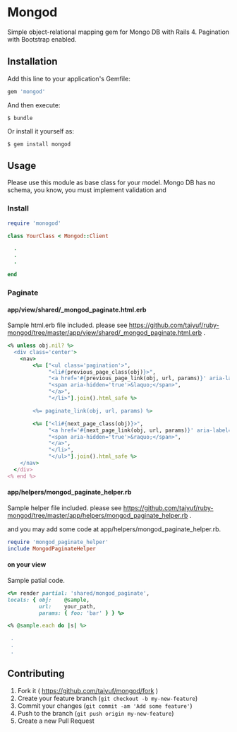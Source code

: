 # Mongod

Simple object-relational mapping gem for Mongo DB with Rails 4.
Pagination with Bootstrap enabled.

## Installation

Add this line to your application's Gemfile:

```ruby
gem 'mongod'
```

And then execute:

    $ bundle

Or install it yourself as:

    $ gem install mongod

## Usage

Please use this module as base class for your model.
Mongo DB has no schema, you know, you must implement validation and 

### Install

```ruby
require 'monogod'

class YourClass < Mongod::Client

  .
  .
  .

end
```

### Paginate

#### app/view/shared/_mongod_paginate.html.erb

Sample html.erb file included. please see https://github.com/taiyuf/ruby-mongod/tree/master/app/view/shared/_mongod_paginate.html.erb .


```ruby
<% unless obj.nil? %>
  <div class='center'>
    <nav>
        <%= ["<ul class='pagination'>",
             "<li#{previous_page_class(obj)}>",
             "<a href='#{previous_page_link(obj, url, params)}' aria-label='Previous'>",
             "<span aria-hidden='true'>&laquo;</span>",
             "</a>",
             "</li>"].join().html_safe %>

        <%= paginate_link(obj, url, params) %>

        <%= ["<li#{next_page_class(obj)}>",
             "<a href='#{next_page_link(obj, url, params)}' aria-label='Next'>",
             "<span aria-hidden='true'>&raquo;</span>",
             "</a>",
             "</li>",
             "</ul>"].join().html_safe %>
    </nav>
  </div>
<% end %>
```

#### app/helpers/mongod_paginate_helper.rb

Sample helper file included. please see https://github.com/taiyuf/ruby-mongod/tree/master/app/helpers/mongod_paginate_helper.rb .

and you may add some code at app/helpers/mongod_paginate_helper.rb.

```ruby
require 'mongod_paginate_helper'
include MongodPaginateHelper
```

#### on your view

Sample patial code.

```ruby
<%= render partial: 'shared/mongod_paginate',
locals: { obj:    @sample,
          url:    your_path,
          params: { foo: 'bar' } } %>

<% @sample.each do |s| %>

 .
 .
 .

```



## Contributing

1. Fork it ( https://github.com/taiyuf/mongod/fork )
2. Create your feature branch (`git checkout -b my-new-feature`)
3. Commit your changes (`git commit -am 'Add some feature'`)
4. Push to the branch (`git push origin my-new-feature`)
5. Create a new Pull Request
